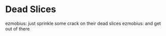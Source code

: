 <!--
id: 18411418
link: http://tumblr.atmos.org/post/18411418/dead-slices
slug: dead-slices
date: Mon Nov 05 2007 04:36:10 GMT-0800 (PST)
publish: 2007-11-05
tags: 
title: Dead Slices
-->


Dead Slices
===========

ezmobius: just sprinkle some crack on their dead slices ezmobius: and
get out of there

